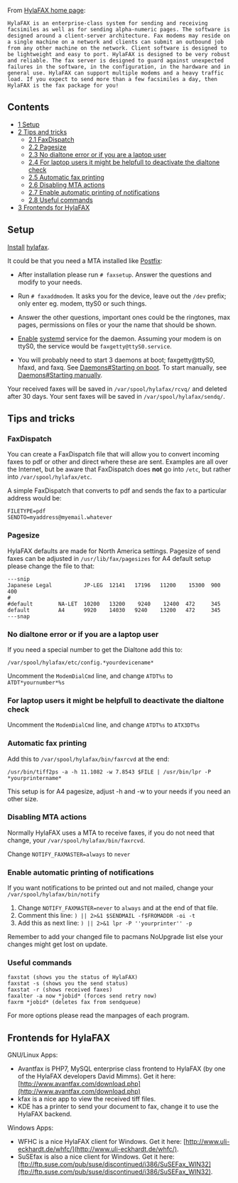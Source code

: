 From [HylaFAX home page](http://www.hylafax.org/content/Main_Page):

	HylaFAX is an enterprise-class system for sending and receiving facsimiles as well as for sending alpha-numeric pages. The software is designed around a client-server architecture. Fax modems may reside on a single machine on a network and clients can submit an outbound job from any other machine on the network. Client software is designed to be lightweight and easy to port. HylaFAX is designed to be very robust and reliable. The fax server is designed to guard against unexpected failures in the software, in the configuration, in the hardware and in general use. HylaFAX can support multiple modems and a heavy traffic load. If you expect to send more than a few facsimiles a day, then HylaFAX is the fax package for you!

## Contents

*   [1 Setup](#Setup)
*   [2 Tips and tricks](#Tips_and_tricks)
    *   [2.1 FaxDispatch](#FaxDispatch)
    *   [2.2 Pagesize](#Pagesize)
    *   [2.3 No dialtone error or if you are a laptop user](#No_dialtone_error_or_if_you_are_a_laptop_user)
    *   [2.4 For laptop users it might be helpfull to deactivate the dialtone check](#For_laptop_users_it_might_be_helpfull_to_deactivate_the_dialtone_check)
    *   [2.5 Automatic fax printing](#Automatic_fax_printing)
    *   [2.6 Disabling MTA actions](#Disabling_MTA_actions)
    *   [2.7 Enable automatic printing of notifications](#Enable_automatic_printing_of_notifications)
    *   [2.8 Useful commands](#Useful_commands)
*   [3 Frontends for HylaFAX](#Frontends_for_HylaFAX)

## Setup

[Install](/index.php/Install "Install") [hylafax](https://www.archlinux.org/packages/?name=hylafax).

It could be that you need a MTA installed like [Postfix](/index.php/Postfix "Postfix"):

*   After installation please run `# faxsetup`. Answer the questions and modify to your needs.

*   Run `# faxaddmodem`. It asks you for the device, leave out the `/dev` prefix; only enter eg. modem, ttyS0 or such things.

*   Answer the other questions, important ones could be the ringtones, max pages, permissions on files or your the name that should be shown.

*   [Enable](/index.php/Enable "Enable") [systemd](/index.php/Systemd "Systemd") service for the daemon. Assuming your modem is on ttyS0, the service would be `faxgetty@ttyS0.service`.

*   You will probably need to start 3 daemons at boot; faxgetty@ttyS0, hfaxd, and faxq. See [Daemons#Starting on boot](/index.php/Daemons#Starting_on_boot "Daemons"). To start manually, see [Daemons#Starting manually](/index.php/Daemons#Starting_manually "Daemons").

Your received faxes will be saved in `/var/spool/hylafax/rcvq/` and deleted after 30 days. Your sent faxes will be saved in `/var/spool/hylafax/sendq/`.

## Tips and tricks

### FaxDispatch

You can create a FaxDispatch file that will allow you to convert incoming faxes to pdf or other and direct where these are sent. Examples are all over the Internet, but be aware that FaxDispatch does **not** go into `/etc`, but rather into `/var/spool/hylafax/etc`.

A simple FaxDispatch that converts to pdf and sends the fax to a particular address would be:

```
FILETYPE=pdf
SENDTO=myaddress@myemail.whatever

```

### Pagesize

HylaFAX defaults are made for North America settings. Pagesize of send faxes can be adjusted in `/usr/lib/fax/pagesizes` for A4 default setup please change the file to that:

```
---snip
Japanese Legal          JP-LEG  12141   17196   11200    15300  900     400
#
#default        NA-LET  10200   13200    9240    12400  472     345
default         A4      9920    14030   9240    13200   472     345
---snap

```

### No dialtone error or if you are a laptop user

If you need a special number to get the Dialtone add this to:

```
/var/spool/hylafax/etc/config.*yourdevicename*

```

Uncomment the `ModemDialCmd` line, and change `ATDT%s` to `ATDT*yournumber*%s`

### For laptop users it might be helpfull to deactivate the dialtone check

Uncomment the `ModemDialCmd` line, and change `ATDT%s` to `ATX3DT%s`

### Automatic fax printing

Add this to `/var/spool/hylafax/bin/faxrcvd` at the end:

```
/usr/bin/tiff2ps -a -h 11.1082 -w 7.8543 $FILE | /usr/bin/lpr -P *yourprintername*

```

This setup is for A4 pagesize, adjust -h and -w to your needs if you need an other size.

### Disabling MTA actions

Normally HylaFAX uses a MTA to receive faxes, if you do not need that change, your `/var/spool/hylafax/bin/faxrcvd`.

Change `NOTIFY_FAXMASTER=always` to `never`

### Enable automatic printing of notifications

If you want notifications to be printed out and not mailed, change your `/var/spool/hylafax/bin/notify`

1.  Change `NOTIFY_FAXMASTER=never` to `always` and at the end of that file.
2.  Comment this line: `) || 2>&1 $SENDMAIL -f$FROMADDR -oi -t` 
3.  Add this as next line: `) || 2>&1 lpr -P ''yourprinter'' -p` 

Remember to add your changed file to pacmans NoUpgrade list else your changes might get lost on update.

### Useful commands

```
faxstat (shows you the status of HylaFAX)
faxstat -s (shows you the send status)
faxstat -r (shows received faxes)
faxalter -a now *jobid* (forces send retry now)
faxrm *jobid* (deletes fax from sendqueue)

```

For more options please read the manpages of each program.

## Frontends for HylaFAX

GNU/Linux Apps:

*   Avantfax is PHP7, MySQL enterprise class frontend to HylaFAX (by one of the HylaFAX developers David Mimms). Get it here: [http://www.avantfax.com/download.php](http://www.avantfax.com/download.php)
*   kfax is a nice app to view the received tiff files.
*   KDE has a printer to send your document to fax, change it to use the HylaFAX backend.

Windows Apps:

*   WFHC is a nice HylaFAX client for Windows. Get it here: [http://www.uli-eckhardt.de/whfc/](http://www.uli-eckhardt.de/whfc/).
*   SuSEfax is also a nice client for Windows. Get it here: [ftp://ftp.suse.com/pub/suse/discontinued/i386/SuSEFax_WIN32](ftp://ftp.suse.com/pub/suse/discontinued/i386/SuSEFax_WIN32).